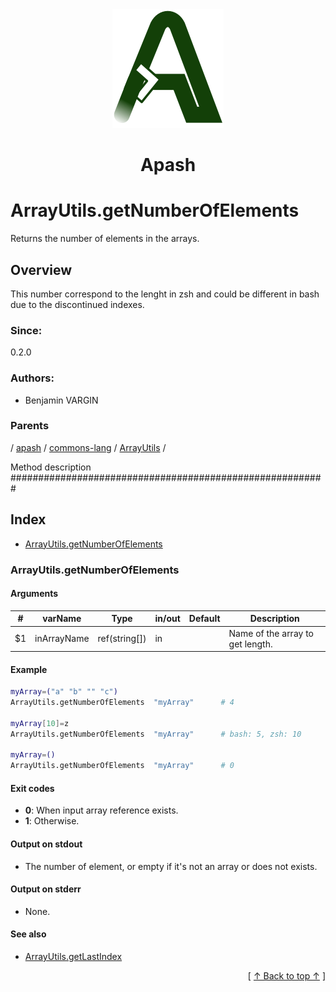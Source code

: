 
<div align='center' id='apash-top'>
  <a href='https://github.com/hastec-fr/apash'>
    <img alt='apash-logo' src='../../../../../../assets/apash-logo.svg'/>
  </a>

  # Apash
</div>

# ArrayUtils.getNumberOfElements

Returns the number of elements in the arrays.

## Overview

This number correspond to the lenght in zsh and could be different in bash
due to the discontinued indexes.

### Since:
0.2.0

### Authors:
* Benjamin VARGIN

### Parents
<!-- apash.parentBegin -->
[](../../../../.md) / [apash](../../../apash.md) / [commons-lang](../../commons-lang.md) / [ArrayUtils](../ArrayUtils.md) / 
<!-- apash.parentEnd -->


Method description #########################################################

## Index

* [ArrayUtils.getNumberOfElements](#arrayutilsgetnumberofelements)

### ArrayUtils.getNumberOfElements

#### Arguments
| #      | varName        | Type          | in/out   | Default    | Description                          |
|--------|----------------|---------------|----------|------------|--------------------------------------|
| $1     | inArrayName    | ref(string[]) | in       |            | Name of the array to get length.     |

#### Example
```bash
myArray=("a" "b" "" "c")
ArrayUtils.getNumberOfElements  "myArray"      # 4

myArray[10]=z
ArrayUtils.getNumberOfElements  "myArray"      # bash: 5, zsh: 10

myArray=()
ArrayUtils.getNumberOfElements  "myArray"      # 0
```

#### Exit codes

* **0**: When input array reference exists.
* **1**: Otherwise.

#### Output on stdout

* The number of element, or empty if it's not an array or does not exists.

#### Output on stderr

* None.

#### See also

* [ArrayUtils.getLastIndex](./getLastIndex.md)


  <div align='right'>[ <a href='#apash-top'>↑ Back to top ↑</a> ]</div>


